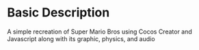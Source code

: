 # Basic Description
A simple recreation of Super Mario Bros using Cocos Creator and Javascript along with its graphic, physics, and audio
